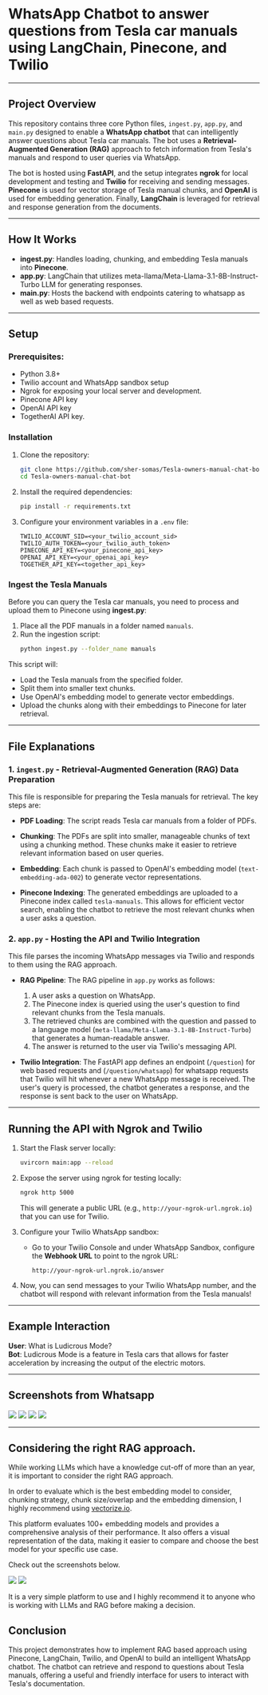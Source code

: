 
# WhatsApp Chatbot to answer questions from Tesla car manuals using LangChain, Pinecone, and Twilio

---

## Project Overview

This repository contains three core Python files, `ingest.py`, `app.py`, and  `main.py` designed to enable a **WhatsApp chatbot** that can intelligently answer questions about Tesla car manuals. The bot uses a **Retrieval-Augmented Generation (RAG)** approach to fetch information from Tesla's manuals and respond to user queries via WhatsApp.

The bot is hosted using **FastAPI**, and the setup integrates **ngrok** for local development and testing and **Twilio** for receiving and sending messages. **Pinecone** is used for vector storage of Tesla manual chunks, and **OpenAI** is used for embedding generation. Finally, **LangChain** is leveraged for retrieval and response generation from the documents.

---

## How It Works

- **ingest.py**: Handles loading, chunking, and embedding Tesla manuals into **Pinecone**.
- **app.py**: LangChain that utilizes meta-llama/Meta-Llama-3.1-8B-Instruct-Turbo LLM for generating responses.
- **main.py**: Hosts the backend with endpoints catering to whatsapp as well as web based requests.

---

## Setup

### Prerequisites:
- Python 3.8+
- Twilio account and WhatsApp sandbox setup
- Ngrok for exposing your local server and development.
- Pinecone API key
- OpenAI API key
- TogetherAI API key.

### Installation

1. Clone the repository:
   ```bash
   git clone https://github.com/sher-somas/Tesla-owners-manual-chat-bot.git
   cd Tesla-owners-manual-chat-bot
   ```

2. Install the required dependencies:
   ```bash
   pip install -r requirements.txt
   ```

3. Configure your environment variables in a `.env` file:
   ```
   TWILIO_ACCOUNT_SID=<your_twilio_account_sid>
   TWILIO_AUTH_TOKEN=<your_twilio_auth_token>
   PINECONE_API_KEY=<your_pinecone_api_key>
   OPENAI_API_KEY=<your_openai_api_key>
   TOGETHER_API_KEY=<together_api_key>
   ```

### Ingest the Tesla Manuals

Before you can query the Tesla car manuals, you need to process and upload them to Pinecone using **ingest.py**:

1. Place all the PDF manuals in a folder named `manuals`.
2. Run the ingestion script:
   ```bash
   python ingest.py --folder_name manuals
   ```

This script will:
- Load the Tesla manuals from the specified folder.
- Split them into smaller text chunks.
- Use OpenAI's embedding model to generate vector embeddings.
- Upload the chunks along with their embeddings to Pinecone for later retrieval.

---

## File Explanations

### 1. `ingest.py` - Retrieval-Augmented Generation (RAG) Data Preparation

This file is responsible for preparing the Tesla manuals for retrieval. The key steps are:

- **PDF Loading**: The script reads Tesla car manuals from a folder of PDFs.
  
- **Chunking**: The PDFs are split into smaller, manageable chunks of text using a chunking method. These chunks make it easier to retrieve relevant information based on user queries.
  
- **Embedding**: Each chunk is passed to OpenAI's embedding model (`text-embedding-ada-002`) to generate vector representations.
  
- **Pinecone Indexing**: The generated embeddings are uploaded to a Pinecone index called `tesla-manuals`. This allows for efficient vector search, enabling the chatbot to retrieve the most relevant chunks when a user asks a question.

### 2. `app.py` - Hosting the API and Twilio Integration

This file parses the incoming WhatsApp messages via Twilio and responds to them using the RAG approach.

- **RAG Pipeline**: The RAG pipeline in `app.py` works as follows:
  1. A user asks a question on WhatsApp.
  2. The Pinecone index is queried using the user's question to find relevant chunks from the Tesla manuals.
  3. The retrieved chunks are combined with the question and passed to a language model (`meta-llama/Meta-Llama-3.1-8B-Instruct-Turbo`) that generates a human-readable answer.
  4. The answer is returned to the user via Twilio's messaging API.

- **Twilio Integration**: The FastAPI app defines an endpoint (`/question`) for web based requests and (`/question/whatsapp`) for whatsapp requests that Twilio will hit whenever a new WhatsApp message is received. The user's query is processed, the chatbot generates a response, and the response is sent back to the user on WhatsApp.

---

## Running the API with Ngrok and Twilio

1. Start the Flask server locally:
   ```bash
   uvircorn main:app --reload
   ```

2. Expose the server using ngrok for testing locally:
   ```bash
   ngrok http 5000
   ```

   This will generate a public URL (e.g., `http://your-ngrok-url.ngrok.io`) that you can use for Twilio.

3. Configure your Twilio WhatsApp sandbox:
   - Go to your Twilio Console and under WhatsApp Sandbox, configure the **Webhook URL** to point to the ngrok URL:
     ```
     http://your-ngrok-url.ngrok.io/answer
     ```

4. Now, you can send messages to your Twilio WhatsApp number, and the chatbot will respond with relevant information from the Tesla manuals!

---

## Example Interaction

**User**: What is Ludicrous Mode?  
**Bot**: Ludicrous Mode is a feature in Tesla cars that allows for faster acceleration by increasing the output of the electric motors.

---

## Screenshots from Whatsapp

![](images/screenshot-1.jpeg)
![](images/screenshot-2.jpeg)
![](images/screenshot-3.jpeg)
![](images/ngrok.jpeg)

---

## Considering the right RAG approach.

While working LLMs which have a knowledge cut-off of more than an year, it is important to consider the right RAG approach.

In order to evaluate which is the best embedding model to consider, chunking strategy, chunk size/overlap and the embedding dimension, I highly recommend using [vectorize.io](https://vectorize.io/).

This platform evaluates 100+ embedding models and provides a comprehensive analysis of their performance. It also offers a visual representation of the data, making it easier to compare and choose the best model for your specific use case.

Check out the screenshots below.

![](images/Screenshot-4.jpeg)
![](images/Screenshot-5.jpeg)

It is a very simple platform to use and I highly recommend it to anyone who is working with LLMs and RAG before making a decision.


## Conclusion

This project demonstrates how to implement RAG based approach using Pinecone, LangChain, Twilio, and OpenAI to build an intelligent WhatsApp chatbot. The chatbot can retrieve and respond to questions about Tesla manuals, offering a useful and friendly interface for users to interact with Tesla's documentation.

